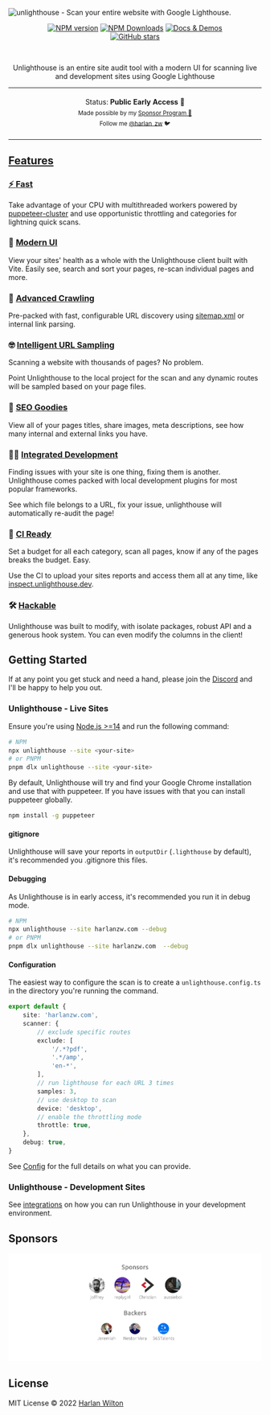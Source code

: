![unlighthouse - Scan your entire website with Google Lighthouse.](https://repository-images.githubusercontent.com/423079536/995fb12f-5cd8-4486-8967-f71fa958b2cb)
<p align="center">
<a href="https://www.npmjs.com/package/@unlighthouse/core" target="__blank"><img src="https://img.shields.io/npm/v/@unlighthouse/core?color=2B90B6&label=" alt="NPM version"></a>
<a href="https://www.npmjs.com/package/@unlighthouse/core" target="__blank"><img alt="NPM Downloads" src="https://img.shields.io/npm/dm/@unlighthouse/core?color=349dbe&label="></a>
<a href="https://unlighthouse.dev/" target="__blank"><img src="https://img.shields.io/static/v1?label=&message=docs%20%26%20demos&color=45b8cd" alt="Docs & Demos"></a>
<br>
<a href="https://github.com/harlan-zw/unlighthouse" target="__blank"><img alt="GitHub stars" src="https://img.shields.io/github/stars/harlan-zw/unlighthouse?style=social"></a>
</p>

<br>

<p align="center">
Unlighthouse is an entire site audit tool with a modern UI for scanning live and development sites using Google Lighthouse
</p>

<p align="center">
  <a href="https://unlighthouse.dev/>Documentation</a>
</p>

<p align="center">
<table>
<tbody>
<td align="center">
<img width="2000" height="0" /><br>
Status: <b>Public Early Access 🎉</b><br>
<sub>Made possible by my <a href="https://github.com/sponsors/harlan-zw">Sponsor Program 💖</a><br> Follow me <a href="https://twitter.com/harlan_zw">@harlan_zw</a> 🐦</sub><br>
<img width="2000" height="0" />
</td>
</tbody>
</table>
</p>


## Features

### ⚡️ [**Fast**](https://vitejs.dev)

Take advantage of your CPU with multithreaded workers powered by <a href="https://github.com/thomasdondorf/puppeteer-cluster" target="_blank" rel="noopener">puppeteer-cluster</a> and use opportunistic throttling and categories for lightning quick scans.

### 🌈 [**Modern UI**](https://sli.dev/guide/syntax.html#embedded-styles)

View your sites' health as a whole with the Unlighthouse client built with Vite. Easily see, search and sort your pages, re-scan individual pages and more.

### 🐞 [**Advanced Crawling**](https://vitejs.dev)

Pre-packed with fast, configurable URL discovery using <a href="https://github.com/seantomburke/sitemapper" target="_blank" rel="noopener">sitemap.xml</a> or internal link parsing.

### ️🤓 [**Intelligent URL Sampling**](https://vitejs.dev)

Scanning a website with thousands of pages? No problem.

Point Unlighthouse to the local project for the scan and any dynamic routes will be sampled based on your page files.

### 🍬️ [**SEO Goodies**](https://vitejs.dev)

View all of your pages titles, share images, meta descriptions, see how many internal and external links you have.

### 🧑‍💻 [**Integrated Development**](https://sli.dev/guide/syntax.html#code-blocks)

Finding issues with your site is one thing, fixing them is another. Unlighthouse comes packed with local development plugins for most
popular frameworks.

See which file belongs to a URL, fix your issue, unlighthouse will automatically re-audit the page!

### 🤖 [**CI Ready**](https://sli.dev/guide/syntax.html#code-blocks)

Set a budget for all each category, scan all pages, know if any of the pages breaks the budget. Easy.

Use the CI to upload your sites reports and access them all at any time, like <a href="https://inspect.unlighthouse.dev/">inspect.unlighthouse.dev</a>.

### 🛠 [**Hackable**](https://vitejs.dev)

Unlighthouse was built to modify, with isolate packages, robust API and a generous hook system. You can even modify the columns in the client!

## Getting Started

If at any point you get stuck and need a hand, please join the [Discord](https://unlighthouse.dev/chat) and I'll be happy to help you out.

### Unlighthouse - Live Sites

Ensure you're using [Node.js >=14](https://nodejs.org/) and run the following command:

```bash
# NPM
npx unlighthouse --site <your-site>
# or PNPM
pnpm dlx unlighthouse --site <your-site>
```

By default, Unlighthouse will try and find your Google Chrome installation and use that with puppeteer.
If you have issues with that you can install puppeteer globally.

```bash
npm install -g puppeteer
```

#### gitignore

Unlighthouse will save your reports in `outputDir` (`.lighthouse` by default), it's recommended you .gitignore this files.

#### Debugging

As Unlighthouse is in early access, it's recommended you run it in debug mode.

```bash
# NPM
npx unlighthouse --site harlanzw.com --debug
# or PNPM
pnpm dlx unlighthouse --site harlanzw.com  --debug
```

#### Configuration

The easiest way to configure the scan is to create a `unlighthouse.config.ts` in the directory
you're running the command.

```ts
export default {
    site: 'harlanzw.com',
    scanner: {
        // exclude specific routes
        exclude: [
            '/.*?pdf',
            '.*/amp',
            'en-*',
        ],
        // run lighthouse for each URL 3 times
        samples: 3,
        // use desktop to scan
        device: 'desktop',
        // enable the throttling mode
        throttle: true,
    },
    debug: true,
}
```

See [Config](https://unlighthouse.dev/config/#configuration) for the full details on what you can provide.

### Unlighthouse - Development Sites

See [integrations](https://unlighthouse.dev/integrations/) on how you can run Unlighthouse in your development environment.

## Sponsors

<p align="center">
  <a href="https://raw.githubusercontent.com/harlan-zw/static/main/sponsors.png">
    <img src='https://raw.githubusercontent.com/harlan-zw/static/main/sponsors.png'/>
  </a>
</p>

## License

MIT License © 2022 [Harlan Wilton](https://github.com/harlan-zw)
